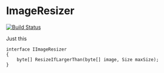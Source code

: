 ImageResizer
============
[![Build Status](https://travis-ci.org/PawelStroinski/ImageResizer.svg?branch=master)](https://travis-ci.org/PawelStroinski/ImageResizer)

Just this

    interface IImageResizer
    {
        byte[] ResizeIfLargerThan(byte[] image, Size maxSize);
    }

